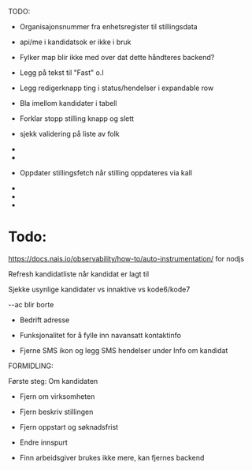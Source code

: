 TODO:

- Organisajonsnummer fra enhetsregister til stillingsdata

- api/me i kandidatsok er ikke i bruk
- Fylker map blir ikke med over dat dette håndteres backend?

- Legg på tekst til "Fast" o.l
- Legg redigerknapp ting i status/hendelser i expandable row

- Bla imellom kandidater i tabell

- Forklar stopp stilling knapp og slett

- sjekk validering på liste av folk
-
-
- Oppdater stillingsfetch når stilling oppdateres via kall
-
-
-

# Todo:

https://docs.nais.io/observability/how-to/auto-instrumentation/ for nodjs

Refresh kandidatliste når kandidat er lagt til

Sjekke usynlige kandidater vs innaktive vs kode6/kode7

--ac blir borte

- Bedrift adresse

- Funksjonalitet for å fylle inn navansatt kontaktinfo

- Fjerne SMS ikon og legg SMS hendelser under Info om kandidat

FORMIDLING:

Første steg: Om kandidaten

- Fjern om virksomheten
- Fjern beskriv stillingen
- Fjern oppstart og søknadsfrist

- Endre innspurt

- Finn arbeidsgiver brukes ikke mere, kan fjernes backend
